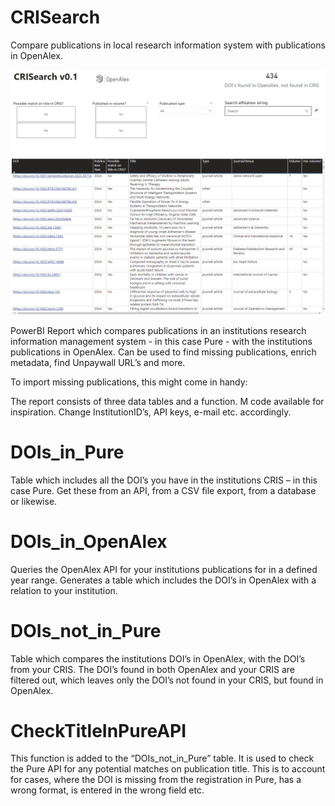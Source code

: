 # CRISearch
Compare publications in local research information system with publications in OpenAlex.

![alt text](https://github.com/svidmar/CRISearch/blob/bc15c98cce496f75c4d574fc664bcb701887b139/img.png)


PowerBI Report which compares publications in an institutions research information management system - in this case Pure - with the institutions publications in OpenAlex. Can be used to find missing publications, enrich metadata, find Unpaywall URL’s and more.

To import missing publications, this might come in handy: [](https://github.com/svidmar/OpenAlex2RIS)

The report consists of three data tables and a function. 
M code available for inspiration. Change InstitutionID’s, API keys, e-mail etc. accordingly. 

# DOIs_in_Pure
Table which includes all the DOI’s you have in the institutions CRIS – in this case Pure. Get these from an API, from a CSV file export, from a database or likewise. 

# DOIs_in_OpenAlex
Queries the OpenAlex API for your institutions publications for in a defined year range. Generates a table which includes the DOI’s in OpenAlex with a relation to your institution.

# DOIs_not_in_Pure
Table which compares the institutions DOI’s in OpenAlex, with the DOI’s from your CRIS. The DOI’s found in both OpenAlex and your CRIS are filtered out, which leaves only the DOI’s not found in your CRIS, but found in OpenAlex.
 
# CheckTitleInPureAPI
This function is added to the “DOIs_not_in_Pure” table. It is used to check the Pure API for any potential matches on publication title. This is to account for cases, where the DOI is missing from the registration in Pure, has a wrong format, is entered in the wrong field etc.
